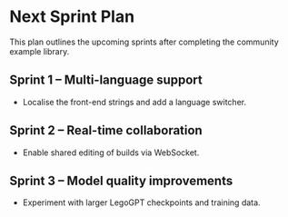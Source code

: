 # Next Sprint Plan

This plan outlines the upcoming sprints after completing the community example library.

## Sprint 1 – Multi-language support
* Localise the front-end strings and add a language switcher.

## Sprint 2 – Real-time collaboration
* Enable shared editing of builds via WebSocket.

## Sprint 3 – Model quality improvements
* Experiment with larger LegoGPT checkpoints and training data.

